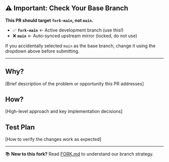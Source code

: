 ## ⚠️ Important: Check Your Base Branch

**This PR should target `fork-main`, not `main`.**

- ✅ **`fork-main`** ← Active development branch (use this!)
- ❌ **`main`** ← Auto-synced upstream mirror (locked, do not use)

If you accidentally selected `main` as the base branch, change it using the dropdown above before submitting.

---

## Why?

[Brief description of the problem or opportunity this PR addresses]

## How?

[High-level approach and key implementation decisions]

## Test Plan

[How to verify the changes work as expected]

---

📚 **New to this fork?** Read [FORK.md](../FORK.md) to understand our branch strategy.
